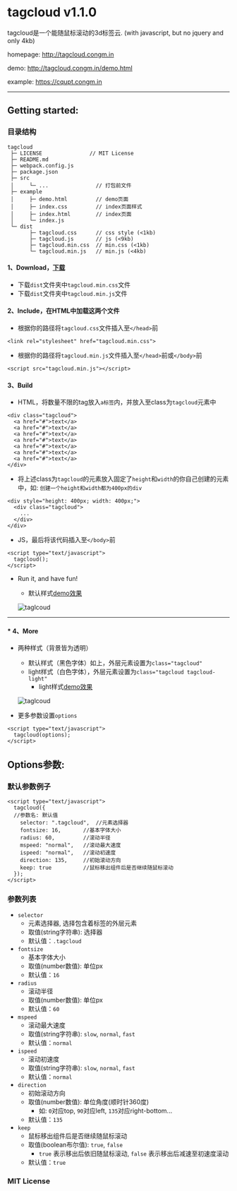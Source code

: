 tagcloud v1.1.0
===

tagcloud是一个能随鼠标滚动的3d标签云. (with javascript, but no jquery and only 4kb)

homepage: http://tagcloud.congm.in

demo: http://tagcloud.congm.in/demo.html

example: https://cqupt.congm.in

***

## Getting started:

### 目录结构
```
tagcloud
 ├─ LICENSE               // MIT License
 ├─ README.md
 ├─ webpack.config.js
 ├─ package.json
 ├─ src
 │     └─ ...               // 打包前文件
 ├─ example
 │     ├─ demo.html         // demo页面
 │     ├─ index.css         // index页面样式
 │     ├─ index.html        // index页面
 │     └─ index.js
 └─ dist
       ├─ tagcloud.css      // css style (<1kb)
       ├─ tagcloud.js       // js (<9kb)
       ├─ tagcloud.min.css  // min.css (<1kb)
       └─ tagcloud.min.js   // min.js (<4kb)
```

#### 1、Download，[下载](https://github.com/mcc108/tagcloud/releases)
* 下载`dist`文件夹中`tagcloud.min.css`文件
* 下载`dist`文件夹中`tagcloud.min.js`文件

#### 2、Include，在HTML中加载这两个文件
* 根据你的路径将`tagcloud.css`文件插入至`</head>`前
```
<link rel="stylesheet" href="tagcloud.min.css">
```
* 根据你的路径将`tagcloud.min.js`文件插入至`</head>`前或`</body>`前
```
<script src="tagcloud.min.js"></script>
```

#### 3、Build
* HTML，将数量不限的tag放入`a标签`内，并放入至class为`tagcloud`元素中
```
<div class="tagcloud">
  <a href="#">text</a>
  <a href="#">text</a>
  <a href="#">text</a>
  <a href="#">text</a>
  <a href="#">text</a>
  <a href="#">text</a>
  <a href="#">text</a>
</div>
```
* 将上述class为`tagcloud`的元素放入固定了`height`和`width`的你自己创建的元素中，如: `创建一个height和width都为400px的div`
```
<div style="height: 400px; width: 400px;">
  <div class="tagcloud">
    ...
  </div>
</div>
```
* JS，最后将该代码插入至`</body>`前
```
<script type="text/javascript">
  tagcloud();
</script>
```
* Run it, and have fun!
  * 默认样式[demo效果](http://tagcloud.congm.in)

  ![taglcoud](https://raw.githubusercontent.com/mcc108/MarkdownPhotos/master/tagcloud/tagcloud2.png)

---

#### * 4、More
* 两种样式（背景皆为透明）
  * 默认样式（黑色字体）如上，外层元素设置为`class="tagcloud"`
  * light样式（白色字体），外层元素设置为`class="tagcloud tagcloud-light"`
    * light样式[demo效果](http://tagcloud.congm.in)

  ![taglcoud](https://raw.githubusercontent.com/mcc108/MarkdownPhotos/master/tagcloud/tagcloud1.png)

* 更多参数设置`options`
```
<script type="text/javascript">
  tagcloud(options);
</script>
```

## Options参数:
### 默认参数例子
```
<script type="text/javascript">
  tagcloud({
  //参数名: 默认值
    selector: ".tagcloud",  //元素选择器
    fontsize: 16,       //基本字体大小
    radius: 60,         //滚动半径
    mspeed: "normal",   //滚动最大速度
    ispeed: "normal",   //滚动初速度
    direction: 135,     //初始滚动方向
    keep: true          //鼠标移出组件后是否继续随鼠标滚动
  });
</script>
```
### 参数列表
* `selector`
  * 元素选择器, 选择包含着标签的外层元素
  * 取值(string字符串): 选择器
  * 默认值：`.tagcloud`
* `fontsize`
  * 基本字体大小
  * 取值(number数值): 单位px
  * 默认值：`16`
* `radius`
  * 滚动半径
  * 取值(number数值): 单位px
  * 默认值：`60`
* `mspeed`
  * 滚动最大速度
  * 取值(string字符串): `slow`, `normal`, `fast`
  * 默认值：`normal`
* `ispeed`
  * 滚动初速度
  * 取值(string字符串): `slow`, `normal`, `fast`
  * 默认值：`normal`
* `direction`
  * 初始滚动方向
  * 取值(number数值): 单位角度(顺时针360度)
    * 如: `0`对应top, `90`对应left, `135`对应right-bottom...
  * 默认值：`135`
* `keep`
  * 鼠标移出组件后是否继续随鼠标滚动
  * 取值(boolean布尔值): `true`, `false`
    * `true` 表示移出后依旧随鼠标滚动, `false` 表示移出后减速至初速度滚动
  * 默认值：`true`

### MIT License
